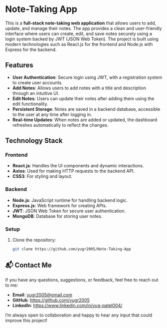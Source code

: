 
# Note-Taking App

This is a **full-stack note-taking web application** that allows users to add, update, and manage their notes. The app provides a clean and user-friendly interface where users can create, edit, and save notes securely using a login system backed by JWT (JSON Web Token). The project is built using modern technologies such as React.js for the frontend and Node.js with Express for the backend.

## Features

- **User Authentication**: Secure login using JWT, with a registration system to create user accounts.
- **Add Notes**: Allows users to add notes with a title and description through an intuitive UI.
- **Edit Notes**: Users can update their notes after adding them using the edit functionality.
- **Persistent Storage**: Notes are saved in a backend database, accessible to the user at any time after logging in.
- **Real-time Updates**: When notes are added or updated, the dashboard refreshes automatically to reflect the changes.

## Technology Stack

### Frontend
- **React.js**: Handles the UI components and dynamic interactions.
- **Axios**: Used for making HTTP requests to the backend API.
- **CSS3**: For styling and layout.
  
### Backend
- **Node.js**: JavaScript runtime for handling backend logic.
- **Express.js**: Web framework for creating APIs.
- **JWT**: JSON Web Token for secure user authentication.
- **MongoDB**: Database for storing user notes.

### Setup

1. Clone the repository:
   ```bash
   git clone https://github.com/yugr2005/Note-Taking-App


## 📬 Contact Me

If you have any questions, suggestions, or feedback, feel free to reach out to me:

- **Email**: yugr2005@gmail.com
- **GitHub**: https://github.com/yugr2005
- **LinkedIn**: https://www.linkedin.com/in/yug-patel004/

I’m always open to collaboration and happy to hear any input that could improve this project!

